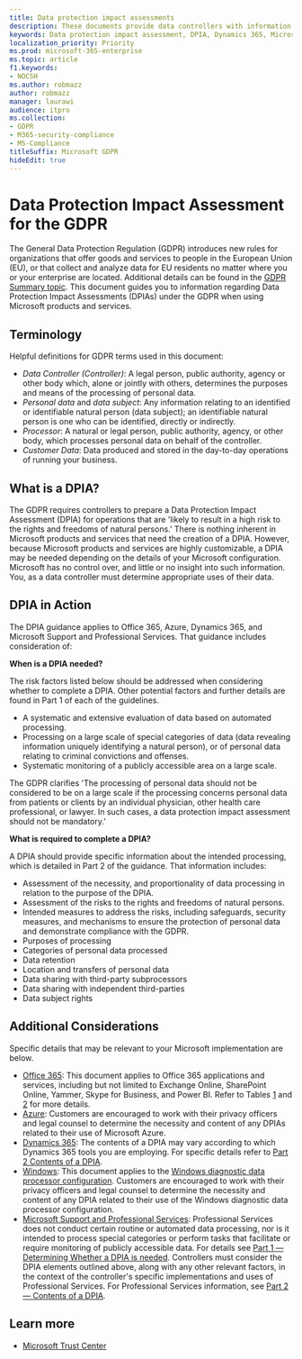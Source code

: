 ```yaml
---
title: Data protection impact assessments
description: These documents provide data controllers with information that will help them to determine whether a DPIA is needed and, if so, what details to include.
keywords: Data protection impact assessment, DPIA, Dynamics 365, Microsoft Professional Services, Microsoft 365, Microsoft 365 documentation, GDPR
localization_priority: Priority
ms.prod: microsoft-365-enterprise
ms.topic: article
f1.keywords:
- NOCSH
ms.author: robmazz
author: robmazz
manager: laurawi
audience: itpro
ms.collection: 
- GDPR
- M365-security-compliance
- MS-Compliance
titleSuffix: Microsoft GDPR
hideEdit: true
---
```


# Data Protection Impact Assessment for the GDPR

The General Data Protection Regulation (GDPR) introduces new rules for organizations that offer goods and services to people in the European Union (EU), or that collect and analyze data for EU residents no matter where you or your enterprise are located. Additional details can be found in the [GDPR Summary topic](gdpr.md). This document guides you to information regarding Data Protection Impact Assessments (DPIAs) under the GDPR when using Microsoft products and services.

## Terminology

Helpful definitions for GDPR terms used in this document:

- *Data Controller (Controller)*: A legal person, public authority, agency or other body which, alone or jointly with others, determines the purposes and means of the processing of personal data.  
- *Personal data* and *data subject*: Any information relating to an identified or identifiable natural person (data subject); an identifiable natural person is one who can be identified, directly or indirectly.  
- *Processor*: A natural or legal person, public authority, agency, or other body, which processes personal data on behalf of the controller.  
- *Customer Data*: Data produced and stored in the day-to-day operations of running your business.

## What is a DPIA?

The GDPR requires controllers to prepare a Data Protection Impact Assessment (DPIA) for operations that are 'likely to result in a high risk to the rights and freedoms of natural persons.' There is nothing inherent in Microsoft products and services that need the creation of a DPIA. However, because Microsoft products and services are highly customizable, a DPIA may be needed depending on the details of your Microsoft configuration. Microsoft has no control over, and little or no insight into such information. You, as a data controller must determine appropriate uses of their data.

## DPIA in Action

The DPIA guidance applies to Office 365, Azure, Dynamics 365, and Microsoft Support and Professional Services. That guidance includes consideration of:

**When is a DPIA needed?**

The risk factors listed below should be addressed when considering whether to complete a DPIA. Other potential factors and further details are found in Part 1 of each of the guidelines.  

- A systematic and extensive evaluation of data based on automated processing.  
- Processing on a large scale of special categories of data (data revealing information uniquely identifying a natural person), or of personal data relating to criminal convictions and offenses.
- Systematic monitoring of a publicly accessible area on a large scale.

The GDPR clarifies 'The processing of personal data should not be considered to be on a large scale if the processing concerns personal data from patients or clients by an individual physician, other health care professional, or lawyer. In such cases, a data protection impact assessment should not be mandatory.'

**What is required to complete a DPIA?**

A DPIA should provide specific information about the intended processing, which is detailed in Part 2 of the guidance. That information includes:

- Assessment of the necessity, and proportionality of data processing in relation to the purpose of the DPIA.  
- Assessment of the risks to the rights and freedoms of natural persons.
- Intended measures to address the risks, including safeguards, security measures, and mechanisms to ensure the protection of personal data and demonstrate compliance with the GDPR.
- Purposes of processing  
- Categories of personal data processed  
- Data retention  
- Location and transfers of personal data  
- Data sharing with third-party subprocessors  
- Data sharing with independent third-parties  
- Data subject rights

## Additional Considerations

Specific details that may be relevant to your Microsoft implementation are below.

- [Office 365](gdpr-dpia-office365.md): This document applies to Office 365 applications and services, including but not limited to Exchange Online, SharePoint Online, Yammer, Skype for Business, and Power BI. Refer to Tables [1](/microsoft-365/compliance/gdpr-dpia-office365#part-1--determining-whether-a-dpia-is-needed) and [2](/microsoft-365/compliance/gdpr-dpia-office365#part-2--contents-of-a-dpia) for more details.  
- [Azure](gdpr-dpia-azure.md): Customers are encouraged to work with their privacy officers and legal counsel to determine the necessity and content of any DPIAs related to their use of Microsoft Azure.  
- [Dynamics 365](gdpr-dpia-dynamics.md): The contents of a DPIA may vary according to which Dynamics 365 tools you are employing. For specific details refer to [Part 2 Contents of a DPIA](/microsoft-365/compliance/gdpr-dpia-dynamics#part-2--contents-of-a-dpia).
- [Windows](/compliance/regulatory/gdpr-dpia-windows): This document applies to the [Windows diagnostic data processor configuration](/windows/privacy/configure-windows-diagnostic-data-in-your-organization). Customers are encouraged to work with their privacy officers and legal counsel to determine the necessity and content of any DPIA related to their use of the Windows diagnostic data processor configuration.
- [Microsoft Support and Professional Services](gdpr-dpia-prof-services.md): Professional Services does not conduct certain routine or automated data processing, nor is it intended to process special categories or perform tasks that facilitate or require monitoring of publicly accessible data. For details see [Part 1 — Determining Whether a DPIA is needed](/microsoft-365/compliance/gdpr-dpia-prof-services#part-1--determining-whether-a-dpia-is-needed). Controllers must consider the DPIA elements outlined above, along with any other relevant factors, in the context of the controller's specific implementations and uses of Professional Services. For Professional Services information, see [Part 2 — Contents of a DPIA](/microsoft-365/compliance/gdpr-dpia-prof-services#part-2--contents-of-a-dpia).

## Learn more

- [Microsoft Trust Center](https://www.microsoft.com/trust-center/privacy/gdpr-overview)
